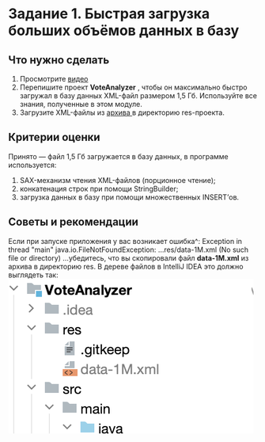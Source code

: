 

# Задание 1. Быстрая загрузка больших объёмов данных в базу
## Что нужно сделать
1. Просмотрите   [видео ](https://www.youtube.com/watch?v=Fyz-uYTvMns)
2. Перепишите проект **VoteAnalyzer** , чтобы он максимально быстро загружал в базу данных XML-файл размером 1,5 Гб. Используйте все знания, полученные в этом модуле.
3. Загрузите XML-файлы из [архива ](https://drive.google.com/file/d/1fzZSsWffheuzdzzmnkUuqrzgdCfm6dGF/view) в директорию res-проекта.
## Критерии оценки
Принято — файл 1,5 Гб загружается в базу данных, в программе используется:

1. SAX-механизм чтения XML-файлов (порционное чтение);
2. конкатенация строк при помощи StringBuilder;
3. загрузка данных в базу при помощи множественных INSERT’ов.


## Советы и рекомендации
Если при запуске приложения у вас возникает ошибка^:
Exception in thread "main" java.io.FileNotFoundException: …res/data-1M.xml (No such file or directory)
…убедитесь, что вы скопировали файл **data-1M.xml** из архива в директорию res. В дереве файлов в IntelliJ IDEA это должно выглядеть так:
![img.png](img.png)